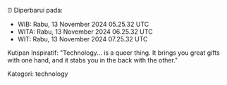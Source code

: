 ⏰ Diperbarui pada:
- WIB: Rabu, 13 November 2024 05.25.32 UTC
- WITA: Rabu, 13 November 2024 06.25.32 UTC
- WIT: Rabu, 13 November 2024 07.25.32 UTC

Kutipan Inspiratif:
"Technology... is a queer thing. It brings you great gifts with one hand, and it stabs you in the back with the other."


Kategori: technology

